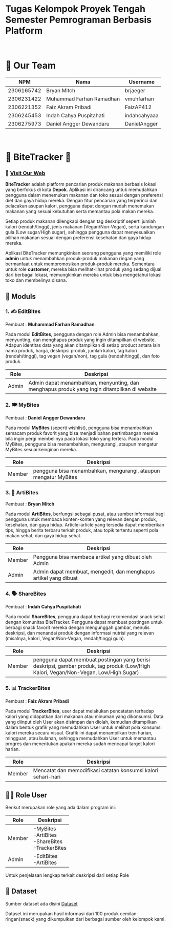 # Tugas Kelompok Proyek Tengah Semester Pemrograman Berbasis Platform

<br>

# 🏢 Our Team

| NPM | Nama | Username |
| -- | -- | -- |
| 2306165742 | Bryan Mitch | brjaeger
| 2306231422 | Muhammad Farhan Ramadhan | vmuhfarhan
| 2306221352 | Faiz Akram Pribadi | FaizAP412
| 2306245453 | Indah Cahya Puspitahati | indahcahyaaa
| 2306275973 | Daniel Angger Dewandaru | DanielAngger

<br>

# 🥐 BiteTracker 🥐

### 🔗 [Visit Our Web](https://faiz-akram-bitetracker.pbp.cs.ui.ac.id/)


**BiteTracker** adalah platform pencarian produk makanan berbasis lokasi yang berfokus di kota **Depok**. Aplikasi ini dirancang untuk memudahkan pengguna dalam menemukan makanan dan toko sesuai dengan preferensi diet dan gaya hidup mereka. Dengan fitur pencarian yang terperinci dan pelacakan asupan kalori, pengguna dapat dengan mudah menemukan makanan yang sesuai kebutuhan serta memantau pola makan mereka.

Setiap produk makanan dilengkapi dengan tag deskriptif seperti jumlah kalori (rendah/tinggi), jenis makanan (Vegan/Non-Vegan), serta kandungan gula (Low sugar/High sugar), sehingga pengguna dapat menyesuaikan pilihan makanan sesuai dengan preferensi kesehatan dan gaya hidup mereka. 

Aplikasi BiteTracker memungkinkan seorang pengguna yang memiliki role **admin** untuk menambahkan produk-produk makanan ringan yang bermanfaat untuk mempromosikan produk-produk mereka. Sementara untuk role **customer**, mereka bisa melihat-lihat produk yang sedang dijual dari berbagai lokasi, memungkinkan mereka untuk bisa mengetahui lokasi toko dan membelinya disana.

## 📁 Moduls

### 1. ✍️ EditBites

Pembuat : **Muhammad Farhan Ramadhan**

Pada modul **EditBites**, pengguna dengan role Admin bisa menambahkan, menyunting, dan menghapus produk yang ingin ditampilkan di website. Adapun identitas data yang akan ditampilkan di setiap product antara lain nama produk, harga, deskripsi produk, jumlah kalori, tag kalori (rendah/tinggi), tag vegan (vegan/non), tag gula (rendah/tinggi), dan foto produk. 

| Role | Deskripsi |
| -- | -- |
| Admin | Admin dapat menambahkan, menyunting, dan menghapus produk yang ingin ditampilkan di website |

### 2. 🍽️ MyBites

Pembuat : **Daniel Angger Dewandaru**

Pada modul **MyBites** (seperti wishlist), pengguna bisa menambahkan semacam produk favorit yang bisa menjadi bahan pertimbangan mereka bila ingin pergi membelinya pada lokasi toko yang tertera. Pada modul MyBites, pengguna bisa menambahkan, mengurangi, ataupun mengatur MyBites sesuai keinginan mereka.

| Role | Deskripsi |
| -- | -- |
| Member | pengguna bisa menambahkan, mengurangi, ataupun mengatur MyBites |

### 3. 📝 ArtiBites

Pembuat : **Bryan Mitch**

Pada modul **ArtiBites**, berfungsi sebagai pusat, atau sumber informasi bagi pengguna untuk membaca konten-konten yang relevan dengan produk, kesehatan, dan gaya hidup. Article-article yang tersedia dapat memberikan tips, hingga berita terbaru terkait produk, atau topik tertentu seperti pola makan sehat, dan gaya hidup sehat.

| Role | Deskripsi |
| -- | -- |
| Member | Pengguna bisa membaca artikel yang dibuat oleh Admin |
| Admin | Admin dapat membuat, mengedit, dan menghapus artikel yang dibuat |

### 4. 🗣️ ShareBites

Pembuat : **Indah Cahya Puspitahati**

Pada modul **ShareBites**, pengguna dapat berbagi rekomendasi snack sehat dengan komunitas BiteTracker. Pengguna dapat membuat postingan untuk berbagi snack favorit mereka dengan mengunggah gambar, menulis deskripsi, dan menandai produk dengan informasi nutrisi yang relevan (misalnya, kalori, Vegan/Non-Vegan, rendah/tinggi gula). 

| Role | Deskripsi |
| -- | -- |
| Member | pengguna dapat membuat postingan yang berisi deskripsi, gambar produk, tag produk (Low/High Kalori, Vegan/Non-Vegan, Low/High Sugar) |

### 5. 📊 TrackerBites

Pembuat : **Faiz Akram Pribadi**

Pada modul **TrackerBites**, user dapat melakukan pencatatan terhadap kalori yang didapatkan dari makanan atau minuman yang dikonsumsi. Data yang diinput oleh User akan disimpan dan diolah, kemudian ditampilkan dalam bentuk grafik yang memudahkan User untuk melihat pola konsumsi kalori mereka secara visual. Grafik ini dapat menampilkan tren harian, mingguan, atau bulanan, sehingga memudahkan User untuk memantau progres dan menentukan apakah mereka sudah mencapai target kalori harian.

| Role | Deskripsi |
| -- | -- |
| Member | Mencatat dan memodifikasi catatan konsumsi kalori sehari-hari |

## 🧑‍💻 Role User

Berikut merupakan role yang ada dalam program ini:

| Role | Deskripsi |
| -- | -- |
| Member | -MyBites<br>-ArtiBites<br>-ShareBites<br>-TrackerBites |
| Admin | -EditBites<br>-ArtiBites

Untuk penjelasan lengkap terkait deskripsi dari setiap Role 


## 💾 Dataset

Sumber dataset ada disini [Dataset](/assets/Dataset%20Snack%20Depok.csv)

Dataset ini merupakan hasil informasi dari 100 produk cemilan-ringan(snack) yang dikumpulkan dari berbagai sumber oleh kelompok kami.
